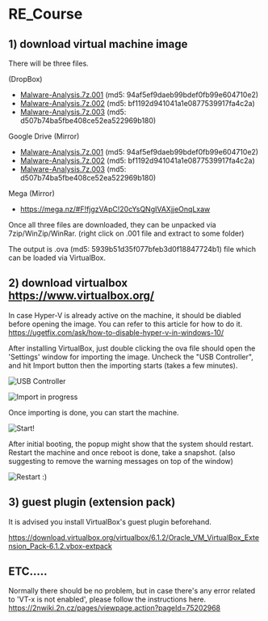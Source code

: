# RE_Course

## 1) download virtual machine image

There will be three files.

(DropBox)
* [Malware-Analysis.7z.001](https://www.dropbox.com/s/g3vikgjv06dobp7/Malware-Analysis.7z.001?dl=0) (md5: 94af5ef9daeb99bdef0fb99e604710e2)
* [Malware-Analysis.7z.002](https://www.dropbox.com/s/f4okq3i1wx2q6co/Malware-Analysis.7z.002?dl=0) (md5: bf1192d941041a1e0877539917fa4c2a)
* [Malware-Analysis.7z.003](https://www.dropbox.com/s/338h16mnii41vto/Malware-Analysis.7z.003?dl=0) (md5: d507b74ba5fbe408ce52ea522969b180)


Google Drive (Mirror)
* [Malware-Analysis.7z.001](https://drive.google.com/open?id=10v8W-_n1JcUc73c2QYlO-jJkuzZ82Dwa) (md5: 94af5ef9daeb99bdef0fb99e604710e2)
* [Malware-Analysis.7z.002](https://drive.google.com/open?id=1kOzO0Wk22jQnnCxHtafbn31cAOKK8kRt) (md5: bf1192d941041a1e0877539917fa4c2a)
* [Malware-Analysis.7z.003](https://drive.google.com/open?id=1q77rskXYUqlxn3pVAk0r3UfeRFCQR-nR) (md5: d507b74ba5fbe408ce52ea522969b180)

Mega (Mirror)
* https://mega.nz/#F!fjgzVApC!20cYsQNgIVAXjjeOnqLxaw

Once all three files are downloaded, they can be unpacked via 7zip/WinZip/WinRar. 
(right click on .001 file and extract to some folder)

The output is .ova (md5: 5939b51d35f077bfeb3d0f18847724b1) file which can be loaded via VirtualBox. 

## 2) download virtualbox https://www.virtualbox.org/

In case Hyper-V is already active on the machine, it should be diabled before opening the image.
You can refer to this article for how to do it.
https://ugetfix.com/ask/how-to-disable-hyper-v-in-windows-10/

After installing VirtualBox, just double clicking the ova file should open the 'Settings' window for importing the image.
Uncheck the "USB Controller", and hit Import button then the importing starts (takes a few minutes).

![USB Controller](https://snipboard.io/2pDn8V.jpg)

![Import in progress](https://snipboard.io/Cv7Ui6.jpg)

Once importing is done, you can start the machine.

![Start!](https://snipboard.io/dvatbT.jpg)

After initial booting, the popup might show that the system should restart. Restart the machine and once reboot is done, take a snapshot. (also suggesting to remove the warning messages on top of the window) 

![Restart :)](https://snipboard.io/owYrXE.jpg)

## 3) guest plugin (extension pack)
It is advised you install VirtualBox's guest plugin beforehand.

https://download.virtualbox.org/virtualbox/6.1.2/Oracle_VM_VirtualBox_Extension_Pack-6.1.2.vbox-extpack

## ETC.....
Normally there should be no problem, but in case there's any error related to 'VT-x is not enabled', please follow the instructions here.
https://2nwiki.2n.cz/pages/viewpage.action?pageId=75202968

